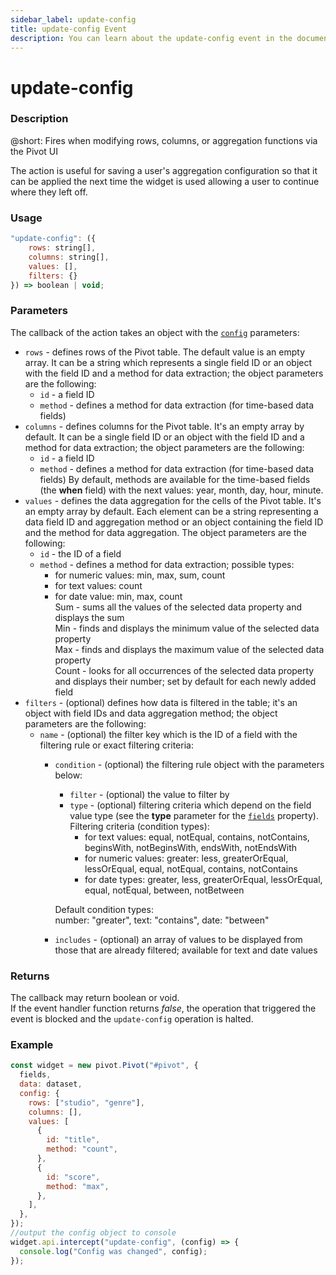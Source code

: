 ```yaml
---
sidebar_label: update-config
title: update-config Event
description: You can learn about the update-config event in the documentation of the DHTMLX JavaScript Pivot library. Browse developer guides and API reference, try out code examples and live demos, and download a free 30-day evaluation version of DHTMLX Pivot.
---
```


# update-config

### Description

@short: Fires when modifying rows, columns, or aggregation functions via the Pivot UI 

The action is useful for saving a user's aggregation configuration so that it can be applied the next time the widget is used allowing a user to continue where they left off. 

### Usage

~~~jsx {}
"update-config": ({
    rows: string[],
    columns: string[],
    values: [],
    filters: {}
}) => boolean | void;
~~~

### Parameters

The callback of the action takes an object with the [`config`](/api/properties/config) parameters:

- `rows` - defines rows of the Pivot table. The default value is an empty array. It can be a string which represents a single field ID or an object with the field ID and a method for data extraction; the object parameters are the following:
  - `id` - a field ID
  - `method` - defines a method for data extraction (for time-based data fields)
- `columns` - defines columns for the Pivot table. It's an empty array by default. It can be a single field ID or an object with the field ID and a method for data extraction; the object parameters are the following:
  - `id` - a field ID
  - `method` - defines a method for data extraction (for time-based data fields)
  By default, methods are available for the time-based fields (the **when** field) with the next values: year, month, day, hour, minute.
- `values` - defines the data aggregation for the cells of the Pivot table. It's an empty array by default. Each element can be a string representing a data field ID and aggregation method or an object containing the field ID and the method for data aggregation. The object parameters are the following:
  - `id` - the ID of a field
  - `method` - defines a method for data extraction; possible types:
      - for numeric values: min, max, sum, count
      - for text values: count
      - for date value: min, max, count  
	    Sum - sums all the values of the selected data property and displays the sum  
		Min - finds and displays the minimum value of the selected data property  
		Max - finds and displays the maximum value of the selected data property  
		Count - looks for all occurrences of the selected data property and displays their number; set by default for each newly added field
- `filters` - (optional) defines how data is filtered in the table; it's an object with field IDs and data aggregation method; the object parameters are the following:
  - `name` - (optional) the filter key which is the ID of a field with the filtering rule or exact filtering criteria:
      - `condition` - (optional) the filtering rule object with the parameters below:
         - `filter` - (optional) the value to filter by
         - `type` - (optional) filtering criteria which depend on the field value type (see the **type** parameter for the [`fields`](TODO) property).  
         Filtering criteria (condition types):
           - for text values: equal, notEqual, contains, notContains, beginsWith, notBeginsWith, endsWith, notEndsWith
           - for numeric values: greater: less, greaterOrEqual, lessOrEqual, equal,	notEqual, contains, notContains
           - for date types: greater, less, greaterOrEqual, lessOrEqual, equal, notEqual, between, notBetween

         Default condition types:  
         number: "greater", text: "contains", date: "between"
     - `includes` - (optional) an array of values to be displayed from those that are already filtered; available for text and date values

### Returns

The callback may return boolean or void.  
If the event handler function returns *false*, the operation that triggered the event is blocked and the `update-config` operation is halted.

### Example

~~~jsx {19-22}
const widget = new pivot.Pivot("#pivot", {
  fields,
  data: dataset,
  config: {
    rows: ["studio", "genre"],
    columns: [],
    values: [
      {
        id: "title",
        method: "count",
      },
      {
        id: "score",
        method: "max",
      },
    ],
  },
});
//output the config object to console
widget.api.intercept("update-config", (config) => {
  console.log("Config was changed", config);
});
~~~
